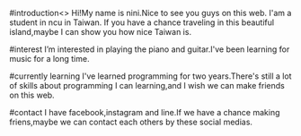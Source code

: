 <!---
niniuser/niniuser is a ✨ special ✨ repository because its `README.md` (this file) appears on your GitHub profile.
You can click the Preview link to take a look at your changes.
--->
#introduction<>
Hi!My name is nini.Nice to see you guys on this web.
I'am a student in ncu in Taiwan.
If you have a chance traveling in this beautiful island,maybe I can show you how nice Taiwan is.

#interest 
I’m interested in playing the piano and guitar.I've been learning for music for a long time.

#currently learning
I've learned programming for two years.There's still a lot of skills about programming I can learning,and I wish we can make friends on this web.

#contact
I have facebook,instagram and line.If we have a chance making friens,maybe we can contact each others by these social medias.
